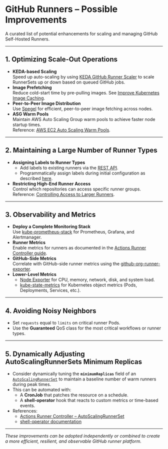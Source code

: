 # GitHub Runners – Possible Improvements

A curated list of potential enhancements for scaling and managing GitHub Self-Hosted Runners.

---

## 1. Optimizing Scale-Out Operations
- **KEDA-based Scaling**  
  Speed up auto-scaling by using [KEDA GitHub Runner Scaler](https://keda.sh/docs/2.14/scalers/github-runner/) to scale RunnerSets up or down based on queued GitHub jobs.
- **Image Prefetching**  
  Reduce cold-start time by pre-pulling images. See [Improve Kubernetes Image Caching](https://seifrajhi.github.io/blog/improve-k8s-image-caching/).
- **Peer-to-Peer Image Distribution**  
  Use [Spegel](https://github.com/spegel-org/spegel) for efficient, peer-to-peer image fetching across nodes.
- **ASG Warm Pools**  
  Maintain AWS Auto Scaling Group warm pools to achieve faster node startup times.  
  Reference: [AWS EC2 Auto Scaling Warm Pools](https://docs.aws.amazon.com/autoscaling/ec2/userguide/ec2-auto-scaling-warm-pools.html).

---

## 2. Maintaining a Large Number of Runner Types
- **Assigning Labels to Runner Types**
  - Add labels to existing runners via the [REST API](https://docs.github.com/en/rest/actions/self-hosted-runners?apiVersion=2022-11-28#add-custom-labels-to-a-self-hosted-runner-for-an-organization).
  - Programmatically assign labels during initial configuration as described [here](https://docs.github.com/en/actions/hosting-your-own-runners/managing-self-hosted-runners/using-labels-with-self-hosted-runners#programmatically-assign-labels).
- **Restricting High-End Runner Access**  
  Control which repositories can access specific runner groups.  
  Reference: [Controlling Access to Larger Runners](https://docs.github.com/en/actions/using-github-hosted-runners/using-larger-runners/controlling-access-to-larger-runners#changing-which-repositories-can-access-a-runner-group).

---

## 3. Observability and Metrics
- **Deploy a Complete Monitoring Stack**  
  Use [kube-prometheus-stack](https://github.com/prometheus-community/helm-charts/tree/main/charts/kube-prometheus-stack) for Prometheus, Grafana, and Alertmanager.
- **Runner Metrics**  
  Enable metrics for runners as documented in the [Actions Runner Controller guide](https://docs.github.com/en/actions/hosting-your-own-runners/managing-self-hosted-runners-with-actions-runner-controller/deploying-runner-scale-sets-with-actions-runner-controller#enabling-metrics).
- **GitHub-Side Metrics**  
  Correlate with GitHub-side runner metrics using the [github-org-runner-exporter](https://github.com/tchelovilar/github-org-runner-exporter).
- **Lower-Level Metrics**  
  - [Node Exporter](https://github.com/prometheus/node_exporter) for CPU, memory, network, disk, and system load.
  - [kube-state-metrics](https://github.com/kubernetes/kube-state-metrics) for Kubernetes object metrics (Pods, Deployments, Services, etc.).

---

## 4. Avoiding Noisy Neighbors
- Set `requests` equal to `limits` on critical runner Pods.
- Use the **Guaranteed** QoS class for the most critical workflows or runner types.

---

## 5. Dynamically Adjusting AutoScalingRunnerSets Minimum Replicas
- Consider dynamically tuning the **`minimumReplicas`** field of an [`AutoScalingRunnerSet`](https://github.com/actions/actions-runner-controller) to maintain a baseline number of warm runners during peak times.
- This can be automated with:
  - A **CronJob** that patches the resource on a schedule.
  - A **shell-operator** hook that reacts to custom metrics or time-based events.
- References:
  - [Actions Runner Controller – AutoScalingRunnerSet](https://github.com/actions/actions-runner-controller/blob/master/docs/automatically-scaling-runners.md)
  - [shell-operator documentation](https://flant.github.io/shell-operator/)

---

*These improvements can be adopted independently or combined to create a more efficient, resilient, and observable GitHub runner platform.*
